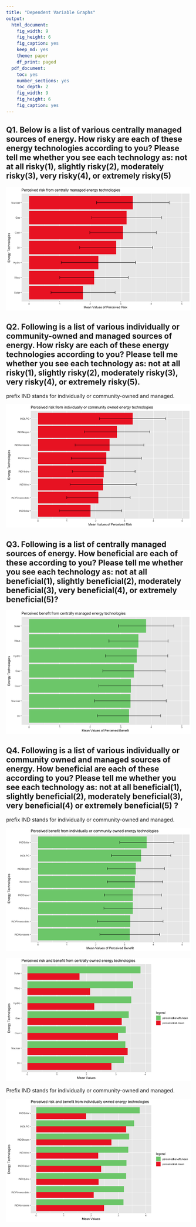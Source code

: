 ```yaml
---
title: "Dependent Variable Graphs"
output:
  html_document:
    fig_width: 9
    fig_height: 6
    fig_caption: yes
    keep_md: yes
    theme: paper
    df_print: paged
  pdf_document:
    toc: yes
    number_sections: yes
    toc_depth: 2
    fig_width: 9
    fig_height: 6
    fig_caption: yes
---
```






















## Q1. Below is a list of various centrally managed sources of energy. How risky are each of these energy technologies according to you?  Please tell me whether you see each technology as: not at all risky(1), slightly risky(2), moderately risky(3), very risky(4), or extremely risky(5)

<div data-pagedtable="false">
  <script data-pagedtable-source type="application/json">
{"columns":[{"label":["technology"],"name":[1],"type":["chr"],"align":["left"]},{"label":["perceivedrisk.mean"],"name":[2],"type":["dbl"],"align":["right"]},{"label":["perceivedrisk.median"],"name":[3],"type":["dbl"],"align":["right"]},{"label":["perceivedrisk.n"],"name":[4],"type":["dbl"],"align":["right"]},{"label":["perceivedrisk.sd"],"name":[5],"type":["dbl"],"align":["right"]},{"label":["perceivedrisk.var"],"name":[6],"type":["dbl"],"align":["right"]}],"data":[{"1":"Solar","2":"1.766405","3":"1","4":"2161","5":"1.050320","6":"1.103173"},{"1":"Wind","2":"2.124489","3":"2","4":"2161","5":"1.122467","6":"1.259932"},{"1":"Hydro","2":"2.267981","3":"2","4":"2161","5":"1.216492","6":"1.479854"},{"1":"Oil","2":"2.847921","3":"3","4":"2161","5":"1.196538","6":"1.431703"},{"1":"Coal","2":"3.076267","3":"3","4":"2161","5":"1.088431","6":"1.184682"},{"1":"Gas","2":"3.193782","3":"3","4":"2161","5":"1.145126","6":"1.311314"},{"1":"Nuclear","2":"3.397428","3":"4","4":"2161","5":"1.188856","6":"1.413378"}],"options":{"columns":{"min":{},"max":[10]},"rows":{"min":[10],"max":[10]},"pages":{}}}
  </script>
</div>




![](DVgraphs_files/figure-html/unnamed-chunk-7-1.png)<!-- -->



## Q2. Following is a list of various individually or community-owned and managed sources of energy. How risky are each of these energy technologies according to you? Please tell me whether you see each technology as: not at all risky(1), slightly risky(2), moderately risky(3), very risky(4), or extremely risky(5). 

prefix IND stands for individually or community-owned and managed. 

<div data-pagedtable="false">
  <script data-pagedtable-source type="application/json">
{"columns":[{"label":["technology"],"name":[1],"type":["chr"],"align":["left"]},{"label":["perceivedrisk.mean"],"name":[2],"type":["dbl"],"align":["right"]},{"label":["perceivedrisk.median"],"name":[3],"type":["dbl"],"align":["right"]},{"label":["perceivedrisk.n"],"name":[4],"type":["dbl"],"align":["right"]},{"label":["perceivedrisk.sd"],"name":[5],"type":["dbl"],"align":["right"]},{"label":["perceivedrisk.var"],"name":[6],"type":["dbl"],"align":["right"]}],"data":[{"1":"INDSolar","2":"1.819959","3":"1","4":"2161","5":"1.081112","6":"1.168804"},{"1":"INDFirewoodetc","2":"2.094537","3":"2","4":"2161","5":"1.098778","6":"1.207313"},{"1":"INDWind","2":"2.258124","3":"2","4":"2161","5":"1.148039","6":"1.317994"},{"1":"INDHydro","2":"2.276632","3":"2","4":"2161","5":"1.088462","6":"1.184749"},{"1":"INDDiesel","2":"2.366071","3":"2","4":"2161","5":"1.213819","6":"1.473357"},{"1":"INDKerosene","2":"2.478199","3":"2","4":"2161","5":"1.192774","6":"1.422711"},{"1":"INDBiogas","2":"2.741223","3":"3","4":"2161","5":"1.133757","6":"1.285405"},{"1":"INDLPG","2":"3.278972","3":"3","4":"2161","5":"1.147889","6":"1.317650"}],"options":{"columns":{"min":{},"max":[10]},"rows":{"min":[10],"max":[10]},"pages":{}}}
  </script>
</div>

![](DVgraphs_files/figure-html/unnamed-chunk-9-1.png)<!-- -->


## Q3. Following is a list of centrally managed sources of energy. How beneficial are each of these according to you? Please tell me whether you see each technology as: not at all beneficial(1), slightly beneficial(2), moderately beneficial(3), very beneficial(4), or extremely beneficial(5)?

<div data-pagedtable="false">
  <script data-pagedtable-source type="application/json">
{"columns":[{"label":["technology"],"name":[1],"type":["chr"],"align":["left"]},{"label":["perceivedbenefit.mean"],"name":[2],"type":["dbl"],"align":["right"]},{"label":["perceivedbenefit.median"],"name":[3],"type":["dbl"],"align":["right"]},{"label":["perceivedbenefit.n"],"name":[4],"type":["dbl"],"align":["right"]},{"label":["perceivedbenefit.sd"],"name":[5],"type":["dbl"],"align":["right"]},{"label":["perceivedbenefit.var"],"name":[6],"type":["dbl"],"align":["right"]}],"data":[{"1":"Oil","2":"3.271498","3":"3","4":"2161","5":"1.0339758","6":"1.0691060"},{"1":"Nuclear","2":"3.317229","3":"3","4":"2161","5":"1.1729106","6":"1.3757193"},{"1":"Coal","2":"3.331386","3":"3","4":"2161","5":"1.0475454","6":"1.0973513"},{"1":"Gas","2":"3.433804","3":"3","4":"2161","5":"1.0179993","6":"1.0363226"},{"1":"Hydro","2":"3.520575","3":"4","4":"2161","5":"1.0209599","6":"1.0423592"},{"1":"Wind","2":"3.580811","3":"4","4":"2161","5":"0.9677877","6":"0.9366131"},{"1":"Solar","2":"3.832779","3":"4","4":"2161","5":"0.9049763","6":"0.8189821"}],"options":{"columns":{"min":{},"max":[10]},"rows":{"min":[10],"max":[10]},"pages":{}}}
  </script>
</div>


![](DVgraphs_files/figure-html/unnamed-chunk-11-1.png)<!-- -->


## Q4. Following is a list of various individually or community owned and managed sources of energy. How beneficial are each of these according to you? Please tell me whether you see each technology as: not at all beneficial(1), slightly beneficial(2), moderately beneficial(3), very beneficial(4) or extremely beneficial(5) ?

prefix IND stands for individually or community-owned and managed. 

<div data-pagedtable="false">
  <script data-pagedtable-source type="application/json">
{"columns":[{"label":["technology"],"name":[1],"type":["chr"],"align":["left"]},{"label":["perceivedbenefit.mean"],"name":[2],"type":["dbl"],"align":["right"]},{"label":["perceivedbenefit.median"],"name":[3],"type":["dbl"],"align":["right"]},{"label":["perceivedbenefit.n"],"name":[4],"type":["dbl"],"align":["right"]},{"label":["perceivedbenefit.sd"],"name":[5],"type":["dbl"],"align":["right"]},{"label":["perceivedbenefit.var"],"name":[6],"type":["dbl"],"align":["right"]}],"data":[{"1":"INDKerosene","2":"3.180961","3":"3","4":"2161","5":"1.0341894","6":"1.0695478"},{"1":"INDFirewoodetc","2":"3.195673","3":"3","4":"2161","5":"1.1401961","6":"1.3000471"},{"1":"INDHydro","2":"3.286170","3":"4","4":"2161","5":"0.9981463","6":"0.9962961"},{"1":"INDDiesel","2":"3.286670","3":"3","4":"2161","5":"0.9899923","6":"0.9800848"},{"1":"INDWind","2":"3.362756","3":"4","4":"2161","5":"0.9607465","6":"0.9230338"},{"1":"INDBiogas","2":"3.390879","3":"3","4":"2161","5":"0.9900556","6":"0.9802101"},{"1":"INDLPG","2":"3.574889","3":"4","4":"2161","5":"1.0288625","6":"1.0585580"},{"1":"INDSolar","2":"3.772055","3":"4","4":"2161","5":"0.9376231","6":"0.8791371"}],"options":{"columns":{"min":{},"max":[10]},"rows":{"min":[10],"max":[10]},"pages":{}}}
  </script>
</div>

![](DVgraphs_files/figure-html/unnamed-chunk-13-1.png)<!-- -->

![](DVgraphs_files/figure-html/unnamed-chunk-14-1.png)<!-- -->

Prefix IND stands for individually or community-owned and managed. 


![](DVgraphs_files/figure-html/unnamed-chunk-15-1.png)<!-- -->

